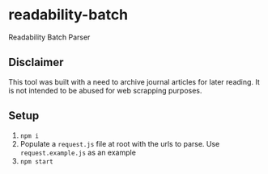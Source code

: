 # readability-batch
Readability Batch Parser

## Disclaimer
This tool was built with a need to archive journal articles for later reading.
It is not intended to be abused for web scrapping purposes.

## Setup
1. ```npm i```
1. Populate a ```request.js``` file at root with the urls to parse. Use ```request.example.js``` as an example
1. ```npm start```


